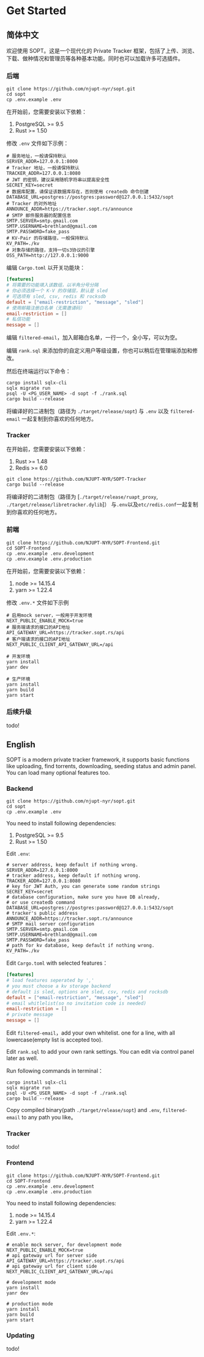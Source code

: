 # Get Started

## 简体中文

欢迎使用 SOPT。这是一个现代化的 Private Tracker 框架，包括了上传、浏览、下载、做种情况和管理员等各种基本功能。同时也可以加载许多可选插件。

### 后端

```shell
git clone https://github.com/njupt-nyr/sopt.git
cd sopt
cp .env.example .env
```

在开始前，您需要安装以下依赖：

1. PostgreSQL >= 9.5
2. Rust >= 1.50

修改 `.env` 文件如下示例：

```
# 服务地址，一般请保持默认
SERVER_ADDR=127.0.0.1:8000
# Tracker 地址，一般请保持默认
TRACKER_ADDR=127.0.0.1:8080
# JWT 的密钥，建议采用随机字符串以提高安全性
SECRET_KEY=secret
# 数据库配置，请保证该数据库存在，否则使用 createdb 命令创建
DATABASE_URL=postgres://postgres:password@127.0.0.1:5432/sopt
# Tracker 的对外地址
ANNOUNCE_ADDR=https://tracker.sopt.rs/announce
# SMTP 邮件服务器的配置信息
SMTP.SERVER=smtp.gmail.com
SMTP.USERNAME=brethland@gmail.com
SMTP.PASSWORD=fake_pass
# KV-Pair 的存储路径，一般保持默认
KV_PATH=./kv
# 对象存储的路径，支持一切s3协议的引擎
OSS_PATH=http://127.0.0.1:9000
```

编辑 `Cargo.toml` 以开关功能块：

```toml
[features]
# 将需要的功能填入该数组，以半角分号分隔
# 你必须选择一个 K-V 的存储层，默认是 sled
# 可选项有 sled, csv, redis 和 rocksdb
default = ["email-restriction", "message", "sled"]
# 使用邮箱注册白名单（无需邀请码）
email-restriction = []
# 私信功能
message = []
```

编辑 `filtered-email`，加入邮箱白名单，一行一个，全小写，可以为空。

编辑 `rank.sql` 来添加你的自定义用户等级设置，你也可以稍后在管理端添加和修改。

然后在终端运行以下命令：

```shell
cargo install sqlx-cli
sqlx migrate run
psql -U <PG_USER_NAME> -d sopt -f ./rank.sql
cargo build --release
```

将编译好的二进制包（路径为 `./target/release/sopt`) 与 `.env` 以及 `filtered-email`
一起复制到你喜欢的任何地方。

### Tracker
在开始前，您需要安装以下依赖：
1. Rust >= 1.48
2. Redis >= 6.0

``` shell
git clone https://github.com/NJUPT-NYR/SOPT-Tracker
cargo build --release
```

将编译好的二进制包（路径为 [`./target/release/ruapt_proxy`, `./target/release/libretracker.dylib`]）
与`.env`以及`etc/redis.conf`一起复制到你喜欢的任何地方。

### 前端

```shell
git clone https://github.com/NJUPT-NYR/SOPT-Frontend.git
cd SOPT-Frontend
cp .env.example .env.development
cp .env.example .env.production
```

在开始前，您需要安装以下依赖：

1. node >= 14.15.4
2. yarn >= 1.22.4

修改 `.env.*` 文件如下示例

```
# 启用mock server，一般用于开发环境
NEXT_PUBLIC_ENABLE_MOCK=true
# 服务端请求的接口的API地址
API_GATEWAY_URL=https://tracker.sopt.rs/api
# 客户端请求的接口的API地址
NEXT_PUBLIC_CLIENT_API_GATEWAY_URL=/api
```

```shell
# 开发环境
yarn install
yanr dev

# 生产环境
yarn install
yarn build
yarn start
```

### 后续升级

todo!

## English

SOPT is a modern private tracker framework, it supports basic functions like
uploading, find torrents, downloading, seeding status and admin panel. You can
load many optional features too.

### Backend

```shell
git clone https://github.com/njupt-nyr/sopt.git
cd sopt
cp .env.example .env
```

You need to install following dependencies:

1. PostgreSQL >= 9.5
2. Rust >= 1.50

Edit `.env`:

```
# server address, keep default if nothing wrong.
SERVER_ADDR=127.0.0.1:8000
# tracker address, keep default if nothing wrong.
TRACKER_ADDR=127.0.0.1:8080
# key for JWT Auth, you can generate some random strings
SECRET_KEY=secret
# database configuration, make sure you have DB already,
# or use createdb command
DATABASE_URL=postgres://postgres:password@127.0.0.1:5432/sopt
# tracker's public address
ANNOUNCE_ADDR=https://tracker.sopt.rs/announce
# SMTP mail server configuration
SMTP.SERVER=smtp.gmail.com
SMTP.USERNAME=brethland@gmail.com
SMTP.PASSWORD=fake_pass
# path for kv database, keep default if nothing wrong.
KV_PATH=./kv
```

Edit `Cargo.toml` with selected features：

```toml
[features]
# load features seperated by ','
# you must choose a kv storage backend
# default is sled, options are sled, csv, redis and rocksdb
default = ["email-restriction", "message", "sled"]
# email whitlelist(so no invitation code is needed)
email-restriction = []
# private message
message = []
```

Edit `filtered-email`，add your own whitelist. one for a line, with
all lowercase(empty list is accepted too).

Edit `rank.sql` to add your own rank settings. You can edit via control
panel later as well.

Run following commands in terminal：

```shell
cargo install sqlx-cli
sqlx migrate run
psql -U <PG_USER_NAME> -d sopt -f ./rank.sql
cargo build --release
```

Copy compiled binary(path `./target/release/sopt`) and `.env`, `filtered-email`
to any path you like。

### Tracker

todo!

### Frontend

```shell
git clone https://github.com/NJUPT-NYR/SOPT-Frontend.git
cd SOPT-Frontend
cp .env.example .env.development
cp .env.example .env.production
```

You need to install following dependencies:

1. node >= 14.15.4
2. yarn >= 1.22.4

Edit `.env.*`:

```
# enable mock server, for development mode
NEXT_PUBLIC_ENABLE_MOCK=true
# api gateway url for server side
API_GATEWAY_URL=https://tracker.sopt.rs/api
# api gateway url for client side
NEXT_PUBLIC_CLIENT_API_GATEWAY_URL=/api
```

```shell
# development mode
yarn install
yanr dev

# production mode
yarn install
yarn build
yarn start
```

### Updating

todo!
